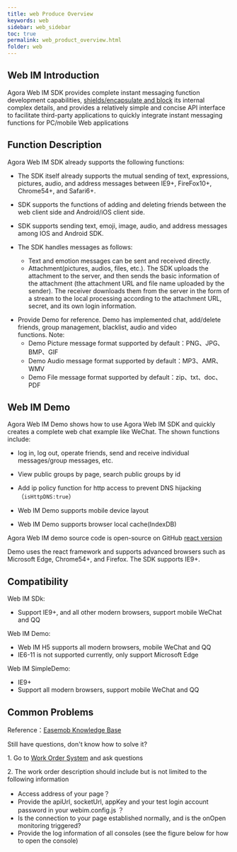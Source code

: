 ```yaml
---
title: web Produce Overview
keywords: web
sidebar: web_sidebar
toc: true
permalink: web_product_overview.html
folder: web
---
```

## Web IM Introduction 

Agora Web IM SDK provides complete instant messaging function development capabilities, <u>shields/encapsulate and block</u> its internal complex details, and provides a relatively simple and concise API interface to facilitate third-party applications to quickly integrate instant messaging functions for PC/mobile Web applications

## Function Description

Agora Web IM SDK already supports the following functions: 

-   The SDK itself already supports the mutual sending of text, expressions, pictures, audio, and address messages between IE9+, 
    FireFox10+, Chrome54+, and Safari6+. 

-   SDK supports the functions of adding and deleting friends between the web client side and Android/iOS client side.

-   SDK supports sending text, emoji, image, audio, and address messages among IOS and Android SDK.


-   The SDK handles messages as follows:

     - Text and emotion messages can be sent and received directly. 
    - Attachment(pictures, audios, files, etc.). The SDK uploads the attachment to the server, and then sends the basic information of the attachment (the attachment URL and file name uploaded by the sender). The receiver downloads them from the server in the form of a stream to the local processing according to the attachment URL, secret, and its own login information. 
    
* Provide Demo for reference. Demo has implemented chat, add/delete friends, group management, blacklist, audio and video   
        functions. 
        Note: 
    -  Demo Picture message format supported by default：PNG、JPG、BMP、GIF
    -  Demo Audio message format supported by default：MP3、AMR、WMV
    -  Demo File message format supported by default：zip、txt、doc、PDF

## Web IM Demo

Agora Web IM Demo shows how to use Agora Web IM SDK and quickly creates a complete web chat example like WeChat.
The shown functions include:

-   log in, log out, operate friends, send and receive individual messages/group messages, etc.

-   View public groups by page, search public groups by id 

-   Add ip policy function for http access to prevent DNS hijacking（`isHttpDNS:true`）

-   Web IM Demo supports mobile device layout 

-   Web IM Demo supports browser local cache(IndexDB)

Agora Web IM demo source code is open-source on GitHub [react version](https://github.com/HyphenateInc/Hyphenate-Demo-Web)

Demo uses the react framework and supports advanced browsers such as Microsoft Edge, Chrome54+, and Firefox. 
The SDK supports IE9+. 


## Compatibility

Web IM SDk:

-   Support IE9+, and all other modern browsers, support mobile WeChat and QQ

Web IM Demo:

-   Web IM H5 supports all modern browsers, mobile WeChat and QQ
-   IE6-11 is not supported currently, only support Microsoft Edge

Web IM SimpleDemo:

-   IE9+
-   Support all modern browsers, support mobile WeChat and QQ 

## Common Problems

Reference：[Easemob Knowledge Base](https://im.tickets.easemob.com/kb/index.php)

Still have questions, don't know how to solve it?

1\. Go to [Work Order System](https://im.tickets.easemob.com/) and ask questions

2\. The work order description should include but is not limited to the following information

-   Access address of your page？
-   Provide the apiUrl, socketUrl, appKey and your test login account password in your webim.config.js ？
-   Is the connection to your page established normally, and is the onOpen monitoring triggered?
-   Provide the log information of all consoles (see the figure below for how to open the console)




